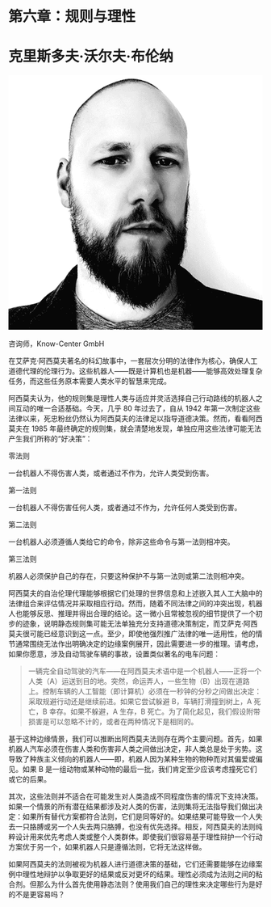# 第六章：规则与理性

# 克里斯多夫·沃尔夫·布伦纳

![](img/christof_wolf-brenner.png)

咨询师，Know-Center GmbH

在艾萨克·阿西莫夫著名的科幻故事中，一套层次分明的法律作为核心，确保人工道德代理的伦理行为。这些机器人——既是计算机也是机器——能够高效处理复杂任务，而这些任务原本需要人类水平的智慧来完成。

阿西莫夫认为，他的规则集是理性人类与适应并灵活选择自己行动路线的机器人之间互动的唯一合适基础。今天，几乎 80 年过去了，自从 1942 年第一次制定这些法律以来，死忠粉丝仍然认为阿西莫夫的法律足以指导道德决策。然而，看看阿西莫夫在 1985 年最终确定的规则集，就会清楚地发现，单独应用这些法律可能无法产生我们所称的“好决策”：

零法则

一台机器人不得伤害人类，或者通过不作为，允许人类受到伤害。

第一法则

一台机器人不得伤害任何人类，或者通过不作为，允许任何人类受到伤害。

第二法则

一台机器人必须遵循人类给它的命令，除非这些命令与第一法则相冲突。

第三法则

机器人必须保护自己的存在，只要这种保护不与第一法则或第二法则相冲突。

阿西莫夫的自治伦理代理能够根据它们处理的世界信息和上述嵌入其人工大脑中的法律组合来评估情况并采取相应行动。然而，随着不同法律之间的冲突出现，机器人也能够反思、推理并得出合理的结论。这一微小且常被忽视的细节提供了一个初步的迹象，说明静态规则集可能无法单独充分支持道德决策制定，而艾萨克·阿西莫夫很可能已经意识到这一点。至少，即使他强烈推广法律的唯一适用性，他的情节通常围绕无法作出明确决定的边缘案例展开，因此需要进一步的推理。请考虑，如果你愿意，涉及自动驾驶车辆的事故，设置类似著名的电车问题：

> 一辆完全自动驾驶的汽车——在阿西莫夫术语中是一个机器人——正将一个人类（A）运送到目的地。突然，命运弄人，一些生物（B）出现在道路上。控制车辆的人工智能（即计算机）必须在一秒钟的分秒之间做出决定：采取规避行动还是继续前进。如果它尝试躲避 B，车辆打滑撞到树上，A 死亡，B 幸存。如果不躲避，A 生存，B 死亡。为了简化起见，我们假设附带损害是可以忽略不计的，或者在两种情况下是相同的。

基于这种边缘情景，我们可以推断出阿西莫夫法则存在两个主要问题。首先，如果机器人汽车必须在伤害人类和伤害非人类之间做出决定，非人类总是处于劣势。这导致了种族主义倾向的机器人——即，机器人因为某种生物的物种而对其偏爱或偏见。如果 B 是一组动物或某种动物的最后一批，我们肯定至少应该考虑撞死它们或它的后果。

其次，这些法则并不适合在可能发生对人类造成不同程度伤害的情况下支持决策。如果一个情景的所有潜在结果都涉及对人类的伤害，法则集将无法指导我们做出决定：如果所有替代方案都符合法则，它们是同等好的。如果结果可能导致一个人失去一只胳膊或另一个人失去两只胳膊，也没有优先选择。相反，阿西莫夫的法则纯粹设计用来优先考虑人类或整个人类群体。即使我们很容易基于理性辩护一个行动方案优于另一个，如果机器人只是遵循法则，它将无法这样做。

如果阿西莫夫的法则被视为机器人进行道德决策的基础，它们还需要能够在边缘案例中理性地辩护以争取更好的结果或反对更坏的结果。理性必须成为法则之间的粘合剂。但那么为什么首先使用静态法则？使用我们自己的理性来决定哪些行为是好的不是更容易吗？

